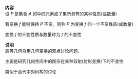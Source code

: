 **内容**  
设 $P$ 是集合 $A$ 的中的元素或子集所具有的某种性质(或数量)  
  
若变换 $f$ 能够保持 $P$ 不变，则称 $P$ 为变换 $f$ 的一个不变性质(或数量)  
  
变换 $f$ 的不变性质与数量称为 $f$ 的不变性  
  
**说明**  
高等几何将用几何变换的观点讨论问题，  
  
主要是研究几何空间中的图形在某种双射(射影变换)下的不变性  
  
类似于高代中对同构的讨论  
